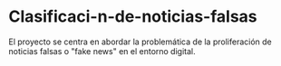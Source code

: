 # Clasificaci-n-de-noticias-falsas
El proyecto se centra en abordar la problemática de la proliferación de noticias falsas o "fake news" en el entorno digital.
